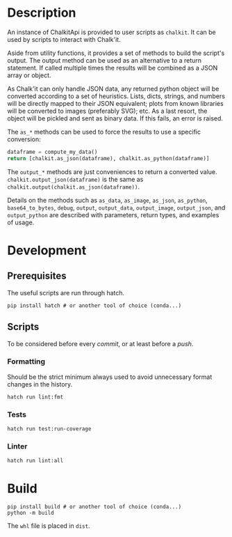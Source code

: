 # Description

An instance of ChalkitApi is provided to user scripts as `chalkit`. It can be used by scripts to interact with Chalk'it.

Aside from utility functions, it provides a set of methods to build the script's output. The output method can be used as an alternative to a return statement. If called multiple times the results will be combined as a JSON array or object.

As Chalk'it can only handle JSON data, any returned python object will be converted according to a set of heuristics. Lists, dicts, strings, and numbers will be directly mapped to their JSON equivalent; plots from known libraries will be converted to images (preferably SVG); etc. As a last resort, the object will be pickled and sent as binary data. If this fails, an error is raised.

The `as_*` methods can be used to force the results to use a specific conversion:

```python
dataframe = compute_my_data()
return [chalkit.as_json(dataframe), chalkit.as_python(dataframe)]
```

The `output_*` methods are just conveniences to return a converted value. `chalkit.output_json(dataframe)` is the same as `chalkit.output(chalkit.as_json(dataframe))`.

Details on the methods such as `as_data`, `as_image`, `as_json`, `as_python`, `base64_to_bytes`, `debug`, `output`, `output_data`, `output_image`, `output_json`, and `output_python` are described with parameters, return types, and examples of usage.

# Development

## Prerequisites

The useful scripts are run through hatch.

```shell
pip install hatch # or another tool of choice (conda...)
```

## Scripts

To be considered before every *commit*, or at least before a *push*.

### Formatting

Should be the strict minimum always used to avoid unnecessary format changes in the history.

```commandline
hatch run lint:fmt
```

### Tests

```commandline
hatch run test:run-coverage
```

### Linter

```commandline
hatch run lint:all
```

# Build

```shell
pip install build # or another tool of choice (conda...)
python -m build
```

The `whl` file is placed in `dist`.

